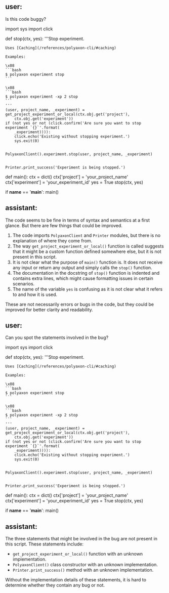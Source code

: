 ## user:
Is this code buggy?

































import sys
import click






def stop(ctx, yes):
    '''Stop experiment.

    Uses [Caching](/references/polyaxon-cli/#caching)

    Examples:

    \x08
    ```bash
    $ polyaxon experiment stop
    ```

    \x08
    ```bash
    $ polyaxon experiment -xp 2 stop
    ```
    '''
    (user, project_name, _experiment) = get_project_experiment_or_local(ctx.obj.get('project'), 
        ctx.obj.get('experiment'))
    if (not yes or not (click.confirm('Are sure you want to stop experiment `{}`'.format(
        _experiment)))):
        click.echo('Existing without stopping experiment.')
        sys.exit(0)
    
    
    PolyaxonClient().experiment.stop(user, project_name, _experiment)
    
    
    Printer.print_success('Experiment is being stopped.')

def main():
    ctx = dict()
    ctx['project'] = 'your_project_name'
    ctx['experiment'] = 'your_experiment_id'
    yes = True
    stop(ctx, yes)

if __name__ == '__main__':
    main()

## assistant:
The code seems to be fine in terms of syntax and semantics at a first glance. But there are few things that could be improved.

1. The code imports `PolyaxonClient` and `Printer` modules, but there is no explanation of where they come from. 
2. The way `get_project_experiment_or_local()` function is called suggests that it might be a custom function defined somewhere else, but it is not present in this script.
3. It is not clear what the purpose of `main()` function is. It does not receive any input or return any output and simply calls the `stop()` function.
4. The documentation in the docstring of `stop()` function is indented and contains extra lines, which might cause formatting issues in certain scenarios.
5. The name of the variable `yes` is confusing as it is not clear what it refers to and how it is used.

These are not necessarily errors or bugs in the code, but they could be improved for better clarity and readability.

## user:
Can you spot the statements involved in the bug?

































import sys
import click






def stop(ctx, yes):
    '''Stop experiment.

    Uses [Caching](/references/polyaxon-cli/#caching)

    Examples:

    \x08
    ```bash
    $ polyaxon experiment stop
    ```

    \x08
    ```bash
    $ polyaxon experiment -xp 2 stop
    ```
    '''
    (user, project_name, _experiment) = get_project_experiment_or_local(ctx.obj.get('project'), 
        ctx.obj.get('experiment'))
    if (not yes or not (click.confirm('Are sure you want to stop experiment `{}`'.format(
        _experiment)))):
        click.echo('Existing without stopping experiment.')
        sys.exit(0)
    
    
    PolyaxonClient().experiment.stop(user, project_name, _experiment)
    
    
    Printer.print_success('Experiment is being stopped.')

def main():
    ctx = dict()
    ctx['project'] = 'your_project_name'
    ctx['experiment'] = 'your_experiment_id'
    yes = True
    stop(ctx, yes)

if __name__ == '__main__':
    main()

## assistant:
The three statements that might be involved in the bug are not present in this script. These statements include:

- `get_project_experiment_or_local()` function with an unknown implementation.
- `PolyaxonClient()` class constructor with an unknown implementation.
- `Printer.print_success()` method with an unknown implementation.

Without the implementation details of these statements, it is hard to determine whether they contain any bug or not.

